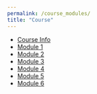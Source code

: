 ```yaml
---
permalink: /course_modules/
title: "Course"
---
```


* [Course Info](Course/starter.md)
* [Module 1](Course/module_1.md)
* [Module 2](Course/module_2.md)
* [Module 3](Course/module_3.md)
* [Module 4](Course/module_4.md)
* [Module 5](Course/module_5.md)
* [Module 6](Course/module_6.md)



<!--
* If you find this course useful, please consider to cite it.
  - Soltani, Mohammadreza. All You Need in Machine Learning. https://mrezasoltani.github.io/course_modules/.

  @article{ML2023,
    title   = "All You Need in Machine Learning",
    author  = "Soltani, Mohammadreza",
    journal = "https://mrezasoltani.github.io",
    url     = "https://mrezasoltani.github.io/course_modules/."
}
-->
